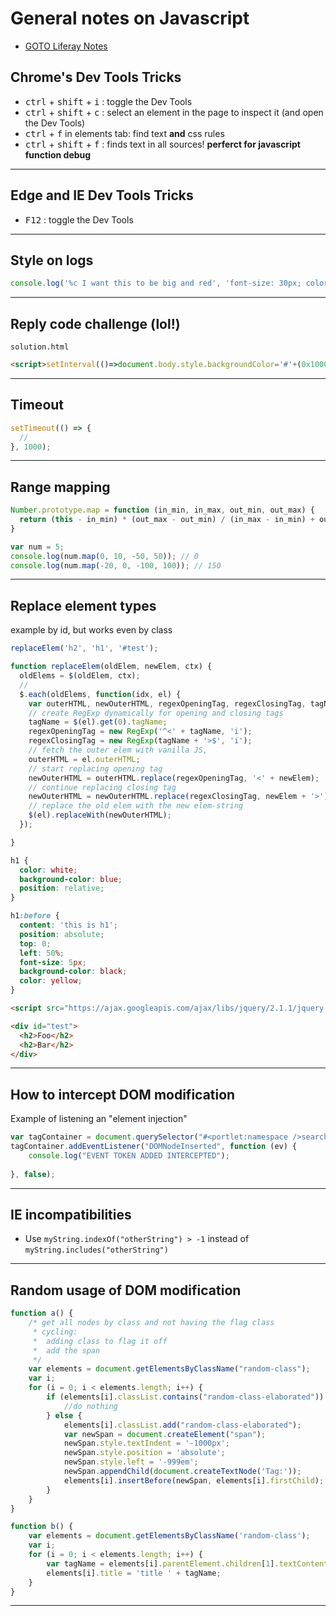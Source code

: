 # General notes on Javascript

+ [GOTO Liferay Notes](https://github.com/simon387/notes/blob/master/java/liferay.md)

## Chrome's Dev Tools Tricks

+ <kbd>ctrl</kbd> + <kbd>shift</kbd> + <kbd>i</kbd> : toggle the Dev Tools
+ <kbd>ctrl</kbd> + <kbd>shift</kbd> + <kbd>c</kbd> : select an element in the page to inspect it (and open the Dev Tools)
+ <kbd>ctrl</kbd> + <kbd>f</kbd> in elements tab: find text **and** css rules
+ <kbd>ctrl</kbd> + <kbd>shift</kbd> + <kbd>f</kbd> : finds text in all sources! **perferct for javascript function debug**

---

## Edge and IE Dev Tools Tricks

+ <kbd>F12</kbd> : toggle the Dev Tools

---

## Style on logs

```javascript
console.log('%c I want this to be big and red', 'font-size: 30px; color: red;');
```

---

## Reply code challenge (lol!)

```solution.html```

```html
<script>setInterval(()=>document.body.style.backgroundColor='#'+(0x1000000+(Math.random())*0xffffff).toString(16).substr(1,6),128)</script>
```

---

## Timeout

```javascript
setTimeout(() => {
  //
}, 1000);
```

---

## Range mapping 

```javascript
Number.prototype.map = function (in_min, in_max, out_min, out_max) {
  return (this - in_min) * (out_max - out_min) / (in_max - in_min) + out_min;
}

var num = 5;
console.log(num.map(0, 10, -50, 50)); // 0
console.log(num.map(-20, 0, -100, 100)); // 150
```

---

## Replace element types

example by id, but works even by class

```javascript
replaceElem('h2', 'h1', '#test');

function replaceElem(oldElem, newElem, ctx) {
  oldElems = $(oldElem, ctx);
  //
  $.each(oldElems, function(idx, el) {
    var outerHTML, newOuterHTML, regexOpeningTag, regexClosingTag, tagName;
    // create RegExp dynamically for opening and closing tags
    tagName = $(el).get(0).tagName;
    regexOpeningTag = new RegExp('^<' + tagName, 'i'); 
    regexClosingTag = new RegExp(tagName + '>$', 'i');
    // fetch the outer elem with vanilla JS,
    outerHTML = el.outerHTML;
    // start replacing opening tag
    newOuterHTML = outerHTML.replace(regexOpeningTag, '<' + newElem);
    // continue replacing closing tag
    newOuterHTML = newOuterHTML.replace(regexClosingTag, newElem + '>');
    // replace the old elem with the new elem-string
    $(el).replaceWith(newOuterHTML);
  });

}
```

```css
h1 {
  color: white;
  background-color: blue;
  position: relative;
}

h1:before {
  content: 'this is h1';
  position: absolute;
  top: 0;
  left: 50%;
  font-size: 5px;
  background-color: black;
  color: yellow;
}
```

```html
<script src="https://ajax.googleapis.com/ajax/libs/jquery/2.1.1/jquery.min.js"></script>

<div id="test">
  <h2>Foo</h2>
  <h2>Bar</h2>
</div>
```

---

## How to intercept DOM modification

Example of listening an "element injection"

```javascript
var tagContainer = document.querySelector("#<portlet:namespace />searchTokensContent");
tagContainer.addEventListener("DOMNodeInserted", function (ev) {
	console.log("EVENT TOKEN ADDED INTERCEPTED");
	
}, false);
```

---

## IE incompatibilities

+ Use ```myString.indexOf("otherString") > -1``` instead of ```myString.includes("otherString")```

---

## Random usage of DOM modification

```javascript
function a() {
	/* get all nodes by class and not having the flag class
	 * cycling:
	 * 	adding class to flag it off 
	 *	add the span
	 */
	var elements = document.getElementsByClassName("random-class");
	var i;
	for (i = 0; i < elements.length; i++) {
		if (elements[i].classList.contains("random-class-elaborated")) {
			//do nothing
		} else {
			elements[i].classList.add("random-class-elaborated");
			var newSpan = document.createElement("span");
			newSpan.style.textIndent = '-1000px';
			newSpan.style.position = 'absolute';
			newSpan.style.left = '-999em';
			newSpan.appendChild(document.createTextNode('Tag:'));
			elements[i].insertBefore(newSpan, elements[i].firstChild);
		}
	}
}

function b() {
	var elements = document.getElementsByClassName('random-class');
	var i;
	for (i = 0; i < elements.length; i++) {
		var tagName = elements[i].parentElement.children[1].textContent;
		elements[i].title = 'title ' + tagName;
	}
}
```

---
